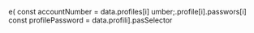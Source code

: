 e(
        const accountNumber = data.profiles[i]
umber;.profile[i].passwors[i]
        const profilePassword = data.profili].pasSelector

